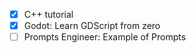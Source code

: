 - [x] C++ tutorial
- [x] Godot: Learn GDScript from zero
- [ ] Prompts Engineer: Example of Prompts
